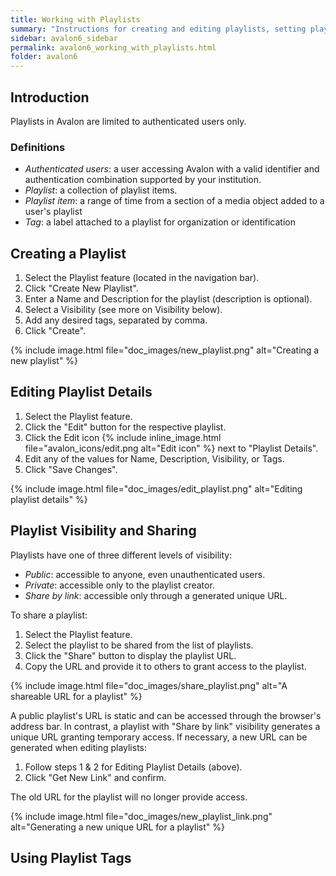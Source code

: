 ```yaml
---
title: Working with Playlists
summary: "Instructions for creating and editing playlists, setting playlist visibility, and using tags."
sidebar: avalon6_sidebar
permalink: avalon6_working_with_playlists.html
folder: avalon6
---
```


## Introduction

Playlists in Avalon are limited to authenticated users only.

### Definitions

* _Authenticated users_: a user accessing Avalon with a valid identifier and authentication combination supported by your institution.
* _Playlist_: a collection of playlist items.
* _Playlist item_: a range of time from a section of a media object added to a user's playlist
* _Tag_: a label attached to a playlist for organization or identification

## Creating a Playlist

1. Select the Playlist feature (located in the navigation bar).
2. Click "Create New Playlist".
3. Enter a Name and Description for the playlist (description is optional).
4. Select a Visibility (see more on Visibility below).
5. Add any desired tags, separated by comma.
6. Click "Create".

{% include image.html file="doc_images/new_playlist.png" alt="Creating a new playlist" %}

## Editing Playlist Details

1. Select the Playlist feature.
2. Click the "Edit" button for the respective playlist.
3. Click the Edit icon {% include inline_image.html file="avalon_icons/edit.png alt="Edit icon" %} next to "Playlist Details".
4. Edit any of the values for Name, Description, Visibility, or Tags.
5. Click "Save Changes".

{% include image.html file="doc_images/edit_playlist.png" alt="Editing playlist details" %}

## Playlist Visibility and Sharing

Playlists have one of three different levels of visibility:

* _Public_: accessible to anyone, even unauthenticated users.
* _Private_: accessible only to the playlist creator.
* _Share by link_: accessible only through a generated unique URL.

To share a playlist:

1. Select the Playlist feature. 
2. Select the playlist to be shared from the list of playlists.
3. Click the "Share" button to display the playlist URL.
4. Copy the URL and provide it to others to grant access to the playlist.

{% include image.html file="doc_images/share_playlist.png" alt="A shareable URL for a playlist" %}

A public playlist's URL is static and can be accessed through the browser's address bar. In contrast, a playlist with "Share by link" visibility generates a unique URL granting temporary access. If necessary, a new URL can be generated when editing playlists:

1. Follow steps 1 & 2 for Editing Playlist Details (above).
2. Click "Get New Link" and confirm.

The old URL for the playlist will no longer provide access.

{% include image.html file="doc_images/new_playlist_link.png" alt="Generating a new unique URL for a playlist" %}

## Using Playlist Tags